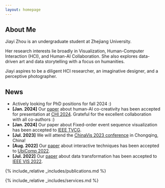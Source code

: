 ```yaml
---
layout: homepage
---
```


## About Me
Jiayi Zhou is an undergraduate student at Zhejiang University.

Her research interests lie broadly in Visualization, Human-Computer Interaction (HCI), and Human-AI Collaboration. She also explores data-driven art and data storytelling with a focus on humanities.

Jiayi aspires to be a diligent HCI researcher, an imaginative designer, and a perceptive photographer.

## News
- Actively looking for PhD positions for fall 2024 :)
- **[Jan. 2024]** Our [paper](https://arxiv.org/abs/2401.07312) about human-AI co-creativity has been accepted for presentation at [CHI 2024](https://chi2024.acm.org/). Grateful for the excellent collaboration with all co-authors :)
- **[Jan. 2024]** Our paper about Fixed-order event sequence visualization has been accepted to [IEEE TVCG](https://www.computer.org/csdl/journal/tg).
- **[Jul. 2023]** We will attend the [ChinaVis 2023 conference](https://chinavis.org/2023/english/index_en.html) in Chongqing, China!
- **[Aug. 2022]** Our [paper](https://dl.acm.org/doi/pdf/10.1145/3534620) about interactive techniques has been accepted to [UbiComp 2022](https://ubicomp.org/ubicomp2022/).
- **[Jul. 2022]** Our [paper](https://ieeexplore.ieee.org/stamp/stamp.jsp?tp=&arnumber=9908529) about data transformation has been accepted to [IEEE VIS 2022](https://ieeevis.org/year/2022/welcome).

{% include_relative _includes/publications.md %}

{% include_relative _includes/services.md %}
